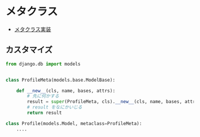 # メタクラス

- [メタクラス実装](https://github.com/hdknr/annotated-django/commit/1942069dff16e221500f5e4e48fe54e08985578c)

## カスタマイズ

~~~py
from django.db import models


class ProfileMeta(models.base.ModelBase):

    def __new__(cls, name, bases, attrs):
        # 先に何かする
        result = super(ProfileMeta, cls).__new__(cls, name, bases, attrs)
        # result をなにかいじる
        return result

class Profile(models.Model, metaclass=ProfileMeta):
    ....
~~~